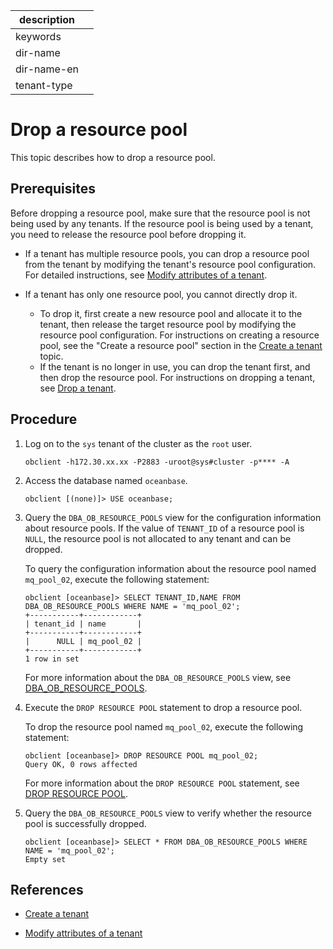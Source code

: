 |description||
|---|---|
|keywords||
|dir-name||
|dir-name-en||
|tenant-type||

# Drop a resource pool

This topic describes how to drop a resource pool.

## Prerequisites

Before dropping a resource pool, make sure that the resource pool is not being used by any tenants. If the resource pool is being used by a tenant, you need to release the resource pool before dropping it.

* If a tenant has multiple resource pools, you can drop a resource pool from the tenant by modifying the tenant's resource pool configuration. For detailed instructions, see [Modify attributes of a tenant](../1000.modify-tenant-properties.md).

* If a tenant has only one resource pool, you cannot directly drop it.

   * To drop it, first create a new resource pool and allocate it to the tenant, then release the target resource pool by modifying the resource pool configuration. For instructions on creating a resource pool, see the "Create a resource pool" section in the [Create a tenant](../200.manage-create-tenant.md) topic.
   * If the tenant is no longer in use, you can drop the tenant first, and then drop the resource pool. For instructions on dropping a tenant, see [Drop a tenant](../1200.delete-tenant.md).

## Procedure

1. Log on to the `sys` tenant of the cluster as the `root` user.

   ```shell
   obclient -h172.30.xx.xx -P2883 -uroot@sys#cluster -p**** -A
   ```

2. Access the database named `oceanbase`.

   ```shell
   obclient [(none)]> USE oceanbase;
   ```

3. Query the `DBA_OB_RESOURCE_POOLS` view for the configuration information about resource pools. If the value of `TENANT_ID` of a resource pool is `NULL`, the resource pool is not allocated to any tenant and can be dropped.

   To query the configuration information about the resource pool named `mq_pool_02`, execute the following statement:

   ```shell
   obclient [oceanbase]> SELECT TENANT_ID,NAME FROM DBA_OB_RESOURCE_POOLS WHERE NAME = 'mq_pool_02';
   +-----------+------------+
   | tenant_id | name       |
   +-----------+------------+
   |      NULL | mq_pool_02 |
   +-----------+------------+
   1 row in set
   ```

   For more information about the `DBA_OB_RESOURCE_POOLS` view, see [DBA_OB_RESOURCE_POOLS](../../../../700.reference/700.system-views/300.system-view-of-sys-tenant/200.dictionary-view-of-sys-tenant/21000.o-dba_ob_resource_pools-of-sys-tenant.md).

4. Execute the `DROP RESOURCE POOL` statement to drop a resource pool.

   To drop the resource pool named `mq_pool_02`, execute the following statement:

   ```shell
   obclient [oceanbase]> DROP RESOURCE POOL mq_pool_02;
   Query OK, 0 rows affected
   ```

   For more information about the `DROP RESOURCE POOL` statement, see [DROP RESOURCE POOL](../../../../700.reference/500.sql-reference/100.sql-syntax/100.system-tenants/900.drop-resource-pool.md).

5. Query the `DBA_OB_RESOURCE_POOLS` view to verify whether the resource pool is successfully dropped.

   ```shell
   obclient [oceanbase]> SELECT * FROM DBA_OB_RESOURCE_POOLS WHERE NAME = 'mq_pool_02';
   Empty set
   ```

## References

* [Create a tenant](../200.manage-create-tenant.md)

* [Modify attributes of a tenant](../1000.modify-tenant-properties.md)